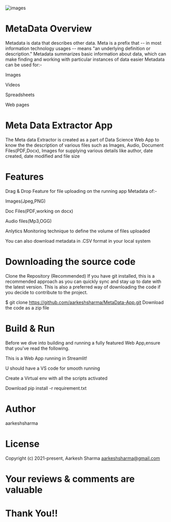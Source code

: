 
![images](SS.JPG)

# MetaData Overview
Metadata is data that describes other data. Meta is a prefix that -- in most information technology usages -- means "an underlying definition or description." 
Metadata summarizes basic information about data, which can make finding and working with particular instances of data easier
Metadata can be used for:-

Images

Videos

Spreadsheets

Web pages

# Meta Data Extractor App
The Meta data Extractor is created as a part of Data Science Web App to know the the description of various files such as Images, Audio, Document Files(PDF,Docx), Images for supplying various details like author, date created, date modified and file size

# Features
Drag & Drop Feature for file uploading on the running app
Metadata of:- 

Images(Jpeg,PNG)

Doc Files(PDF,working on docx)

Audio files(Mp3,OGG)

Anlytics Monitoring technique to define the volume of files uploaded

You can also download metadata in .CSV format in your local system

# Downloading the source code
Clone the Repository (Recommended) If you have git installed, this is a recommended approach as you can quickly sync and stay up to date with the latest version. This is also a preferred way of downloading the code if you decide to contribute to the project.

$ git clone https://github.com/aarkeshsharma/MetaData-App.git Download the code as a zip file

# Build & Run
Before we dive into building and running a fully featured Web App,ensure that you've read the following.

This is a Web App running in Streamlit!

U should have a VS code for smooth running

Create a Virtual env with all the scripts activated

Download pip install -r requirement.txt

# Author
aarkeshsharma

# License
Copyright (c) 2021-present, Aarkesh Sharma aarkeshsharma@gmail.com

# Your reviews & comments are valuable
# Thank You!!
